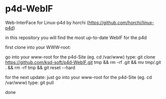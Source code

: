 # p4d-WebIF
Web-InterFace for Linux-p4d by horchi (https://github.com/horchi/linux-p4d)

in this repository you will find the most up-to-date WebIF for the p4d

first clone into your WWW-root:

go into your www-root for the p4d-Site (eg. cd /var/www)
type: git clone https://github.com/ksd-soft/p4d-WebIF.git tmp && rm -rf .git && mv tmp/.git . && rm -rf tmp && git reset --hard


for the next update: just go into your www-root for the p4d-Site (eg. cd /var/www)
type: git pull

done 
